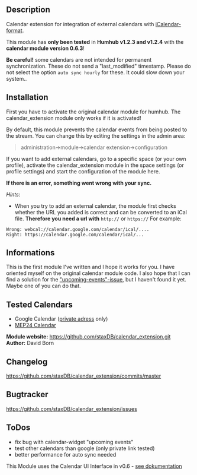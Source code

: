 ## Description
Calendar extension for integration of external calendars with [iCalendar-format](https://en.wikipedia.org/wiki/ICalendar).

This module has **only been tested** in **Humhub v1.2.3 and v1.2.4** with the **calendar module version 0.6.3**!

**Be careful!**
some calendars are not intended for permanent synchronization. These do not send a "last_modified" timestamp. Please do not select the option `auto sync hourly` for these. It could slow down your system..

## Installation
First you have to activate the original calendar module for humhub.
The calendar_extension module only works if it is activated!

By default, this module prevents the calendar events from being posted to the stream. You can change this by editing the settings in the admin area:
> administration->module->calendar extension->configuration


If you want to add external calendars, go to a specific space (or your own profile), activate the calendar_extension module in the space settings (or profile settings) and start the configuration of the module here.

**If there is an error, something went wrong with your sync.**


*Hints*:
- When you try to add an external calendar, the module first checks whether the URL you added is correct and can be converted to an iCal file.
**Therefore you need a url with** `http://` or `https://`
For example:
```
Wrong: webcal://calendar.google.com/calendar/ical/....
Right: https://calendar.google.com/calendar/ical/...
```
## Informations
This is the first module I've written and I hope it works for you. I have oriented myself on the original calendar module code.
I also hope that I can find a solution for the ["upcoming-events"-issue](https://github.com/staxDB/calendar_extenstion/issues/1), but I haven't found it yet. Maybe one of you can do that.

## Tested Calendars
- Google Calendar ([private adress](https://support.google.com/calendar/answer/37648?hl=en) only)
- [MEP24 Calendar](https://www.mep24software.de/kalender-freigeben/)

__Module website:__ <https://github.com/staxDB/calendar_extension.git>    
__Author:__ David Born    

## Changelog

<https://github.com/staxDB/calendar_extension/commits/master>

## Bugtracker

<https://github.com/staxDB/calendar_extension/issues>

## ToDos
- fix bug with calendar-widget "upcoming events"
- test other calendars than google (only private link tested)
- better performance for auto sync needed


This Module uses the Calendar UI Interface in v0.6 - [see dokumentation](https://github.com/humhub/humhub-modules-calendar/blob/master/docs/interface.md)
